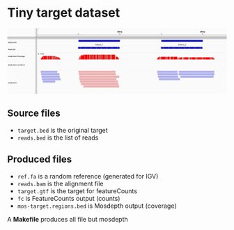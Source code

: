 # Tiny target dataset

![Screenshot of IGV](igv.png)

## Source files

* `target.bed` is the original target
* `reads.bed` is the list of reads

## Produced files

* `ref.fa` is a random reference (generated for IGV)
* `reads.bam` is the alignment file
* `target.gtf` is the target for featureCounts
* `fc` is FeatureCounts output (counts)
* `mos-target.regions.bed` is Mosdepth output (coverage)

A **Makefile** produces all file but mosdepth
